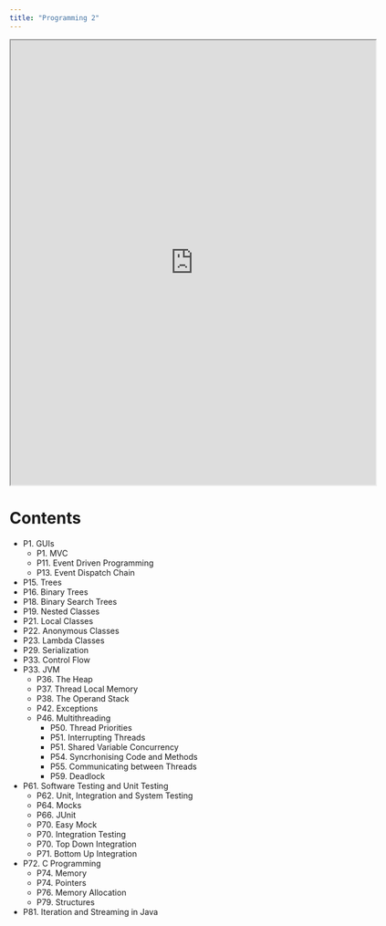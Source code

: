 ```yaml
---
title: "Programming 2"
---
```


<iframe src="https://drive.google.com/file/d/1rSpRR5Vt0rd8ye1Wa8V5l5iRgOTQBnlR/preview" width="640" height="780" allow="autoplay"></iframe>


# Contents

- P1. GUIs
	- P1. MVC
	- P11. Event Driven Programming
	- P13. Event Dispatch Chain
- P15. Trees
- P16. Binary Trees
- P18. Binary Search Trees
- P19. Nested Classes
- P21. Local Classes
- P22. Anonymous Classes
- P23. Lambda Classes
- P29. Serialization
- P33. Control Flow
- P33. JVM
	- P36. The Heap
	- P37. Thread Local Memory
	- P38. The Operand Stack
	- P42. Exceptions
	- P46. Multithreading
		- P50. Thread Priorities
		- P51. Interrupting Threads
		- P51. Shared Variable Concurrency
		- P54. Syncrhonising Code and Methods
		- P55. Communicating between Threads
		- P59. Deadlock
- P61. Software Testing and Unit Testing
	- P62. Unit, Integration and System Testing
	- P64. Mocks
	- P66. JUnit
	- P70. Easy Mock
	- P70. Integration Testing
	- P70. Top Down Integration
	- P71. Bottom Up Integration
- P72. C Programming
	- P74. Memory
	- P74. Pointers
	- P76. Memory Allocation
	- P79. Structures
- P81. Iteration and Streaming in Java